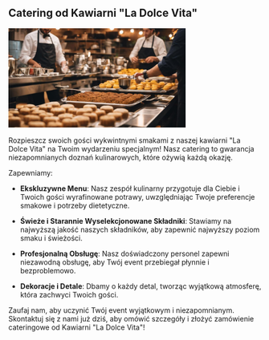 ## Catering od Kawiarni "La Dolce Vita"

<img src="img/ctg 1.jpg" width="70%">  

Rozpieszcz swoich gości wykwintnymi smakami z naszej kawiarni "La Dolce Vita" na Twoim wydarzeniu specjalnym! Nasz catering to gwarancja niezapomnianych doznań kulinarowych, które ożywią każdą okazję.

Zapewniamy:

- **Ekskluzywne Menu**: Nasz zespół kulinarny przygotuje dla Ciebie i Twoich gości wyrafinowane potrawy, uwzględniając Twoje preferencje smakowe i potrzeby dietetyczne.

- **Świeże i Starannie Wyselekcjonowane Składniki**: Stawiamy na najwyższą jakość naszych składników, aby zapewnić najwyższy poziom smaku i świeżości.

- **Profesjonalną Obsługę**: Nasz doświadczony personel zapewni niezawodną obsługę, aby Twój event przebiegał płynnie i bezproblemowo.

- **Dekoracje i Detale**: Dbamy o każdy detal, tworząc wyjątkową atmosferę, która zachwyci Twoich gości.

Zaufaj nam, aby uczynić Twój event wyjątkowym i niezapomnianym. Skontaktuj się z nami już dziś, aby omówić szczegóły i złożyć zamówienie cateringowe od Kawiarni "La Dolce Vita"!
